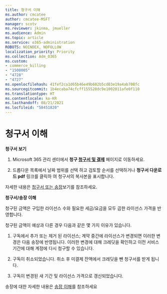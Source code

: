 ```yaml
---
title: 청구서 이해
ms.author: cmcatee
author: cmcatee-MSFT
manager: scotv
ms.reviewer: jkinma, jmueller
ms.audience: Admin
ms.topic: article
ms.service: o365-administration
ROBOTS: NOINDEX, NOFOLLOW
localization_priority: Priority
ms.collection: Adm_O365
ms.custom:
- commerce_billing
- "1500005"
- "4728"
- "4727"
ms.openlocfilehash: 41fef2ca1d65b46e49b602b5cd03e19a4ab708fc
ms.sourcegitcommit: 1b4ecaba74cfcff155528dc9e1002011afe0f110
ms.translationtype: HT
ms.contentlocale: ko-KR
ms.lasthandoff: 08/21/2021
ms.locfileid: "58451820"
---
```

# <a name="understand-your-bill"></a>청구서 이해

**청구서 보기**

1. Microsoft 365 관리 센터에서 **청구 [청구서 및 결제](https://go.microsoft.com/fwlink/p/?linkid=848039)** 페이지로 이동하세요.

2. 드롭다운 목록에서 날짜 범위를 선택 하고 검토할 순서를 선택하거나 **청구서 다운로드 pdf** 링크를 클릭하 여 청구서의 복사본을 표시합니다.

자세한 내용은 [청구서 또는 송장](https://docs.microsoft.com/microsoft-365/commerce/billing-and-payments/view-your-bill-or-invoice)보기를 참조하세요.

**청구서/송장 이해**

청구된 금액은 구입한 라이선스 수와 필요한 세금/요금을 모두 곱한 라이선스 가격을 반영합니다.

청구된 금액이 예상과 다른 경우 다음과 같은 몇 가지 이유가 있습니다.

1. 구독에서 추가 또는 제거 된 라이선스; 계약 중간에 라이선스가 변경되면 이러한 변경은 다음 송장에 반영됩니다.  이러한 변경에 대해 크레딧을 확인하고 이전 서비스 기간에 대해 계정에 다시 청구할 수 있습니다.

2. 구독이 취소되었습니다. 취소 후 미결제 잔액에서 크레딧을 뺀 청구서를 받게 됩니다.

3. 구독이 변경된 새 기간 및 라이선스 가격으로 갱신되었습니다.  

송장에 대한 자세한 내용은 [송장 이해](https://support.office.com/article/Understand-your-invoice-for-Office-365-for-business-0724b428-fb59-4962-8c37-6674166d7507)를 참조하세요
